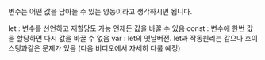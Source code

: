 변수는 어떤 값을 담아둘 수 있는 양동이라고 생각하시면 됩니다.

let : 변수를 선언하고 재할당도 가능 언제든 값을 바꿀 수 있음
const : 변수에 한번 값을 할당하면 다시 값을 바꿀 수 없음
var : let의 옛날버전. let과 작동원리는 같으나 호이스팅과같은 문제가 있음 (다음 비디오에서 자세히 다룰 예정)